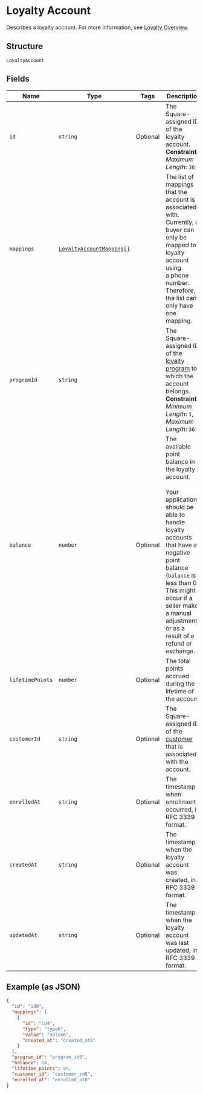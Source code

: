 
# Loyalty Account

Describes a loyalty account. For more information, see
[Loyalty Overview](https://developer.squareup.com/docs/loyalty/overview).

## Structure

`LoyaltyAccount`

## Fields

| Name | Type | Tags | Description |
|  --- | --- | --- | --- |
| `id` | `string` | Optional | The Square-assigned ID of the loyalty account.<br>**Constraints**: *Maximum Length*: `36` |
| `mappings` | [`LoyaltyAccountMapping[]`](/doc/models/loyalty-account-mapping.md) |  | The list of mappings that the account is associated with.<br>Currently, a buyer can only be mapped to a loyalty account using<br>a phone number. Therefore, the list can only have one mapping. |
| `programId` | `string` |  | The Square-assigned ID of the [loyalty program](#type-LoyaltyProgram) to which the account belongs.<br>**Constraints**: *Minimum Length*: `1`, *Maximum Length*: `36` |
| `balance` | `number` | Optional | The available point balance in the loyalty account.<br><br>Your application should be able to handle loyalty accounts that have a negative point balance (`balance` is less than 0). This might occur if a seller makes a manual adjustment or as a result of a refund or exchange. |
| `lifetimePoints` | `number` | Optional | The total points accrued during the lifetime of the account. |
| `customerId` | `string` | Optional | The Square-assigned ID of the [customer](#type-Customer) that is associated with the account. |
| `enrolledAt` | `string` | Optional | The timestamp when enrollment occurred, in RFC 3339 format. |
| `createdAt` | `string` | Optional | The timestamp when the loyalty account was created, in RFC 3339 format. |
| `updatedAt` | `string` | Optional | The timestamp when the loyalty account was last updated, in RFC 3339 format. |

## Example (as JSON)

```json
{
  "id": "id0",
  "mappings": [
    {
      "id": "id4",
      "type": "type6",
      "value": "value6",
      "created_at": "created_at8"
    }
  ],
  "program_id": "program_id0",
  "balance": 64,
  "lifetime_points": 88,
  "customer_id": "customer_id8",
  "enrolled_at": "enrolled_at0"
}
```

